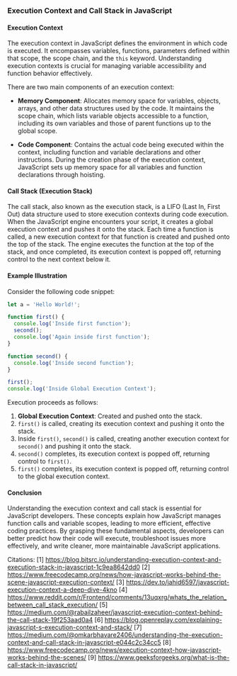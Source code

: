 ### Execution Context and Call Stack in JavaScript

#### Execution Context

The execution context in JavaScript defines the environment in which code is executed. It encompasses variables, functions, parameters defined within that scope, the scope chain, and the `this` keyword. Understanding execution contexts is crucial for managing variable accessibility and function behavior effectively.

There are two main components of an execution context:

- **Memory Component**: Allocates memory space for variables, objects, arrays, and other data structures used by the code. It maintains the scope chain, which lists variable objects accessible to a function, including its own variables and those of parent functions up to the global scope.
  
- **Code Component**: Contains the actual code being executed within the context, including function and variable declarations and other instructions. During the creation phase of the execution context, JavaScript sets up memory space for all variables and function declarations through hoisting.

#### Call Stack (Execution Stack)

The call stack, also known as the execution stack, is a LIFO (Last In, First Out) data structure used to store execution contexts during code execution. When the JavaScript engine encounters your script, it creates a global execution context and pushes it onto the stack. Each time a function is called, a new execution context for that function is created and pushed onto the top of the stack. The engine executes the function at the top of the stack, and once completed, its execution context is popped off, returning control to the next context below it.

#### Example Illustration

Consider the following code snippet:

```javascript
let a = 'Hello World!';

function first() {
  console.log('Inside first function');
  second();
  console.log('Again inside first function');
}

function second() {
  console.log('Inside second function');
}

first();
console.log('Inside Global Execution Context');
```

Execution proceeds as follows:

1. **Global Execution Context**: Created and pushed onto the stack.
2. `first()` is called, creating its execution context and pushing it onto the stack.
3. Inside `first()`, `second()` is called, creating another execution context for `second()` and pushing it onto the stack.
4. `second()` completes, its execution context is popped off, returning control to `first()`.
5. `first()` completes, its execution context is popped off, returning control to the global execution context.

#### Conclusion

Understanding the execution context and call stack is essential for JavaScript developers. These concepts explain how JavaScript manages function calls and variable scopes, leading to more efficient, effective coding practices. By grasping these fundamental aspects, developers can better predict how their code will execute, troubleshoot issues more effectively, and write cleaner, more maintainable JavaScript applications.

Citations:
[1] https://blog.bitsrc.io/understanding-execution-context-and-execution-stack-in-javascript-1c9ea8642dd0
[2] https://www.freecodecamp.org/news/how-javascript-works-behind-the-scene-javascript-execution-context/
[3] https://dev.to/jahid6597/javascript-execution-context-a-deep-dive-4kno
[4] https://www.reddit.com/r/Frontend/comments/13uqxrg/whats_the_relation_between_call_stack_execution/
[5] https://medium.com/@rabailzaheer/javascript-execution-context-behind-the-call-stack-19f253aad0a4
[6] https://blog.openreplay.com/explaining-javascript-s-execution-context-and-stack/
[7] https://medium.com/@omkarbhavare2406/understanding-the-execution-context-and-call-stack-in-javascript-e044c2c34cc5
[8] https://www.freecodecamp.org/news/execution-context-how-javascript-works-behind-the-scenes/
[9] https://www.geeksforgeeks.org/what-is-the-call-stack-in-javascript/